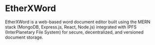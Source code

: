 # EtherXWord
EtherXWord is a web-based word document editor built using the MERN stack (MongoDB, Express.js, React, Node.js) integrated with IPFS (InterPlanetary File System) for secure, decentralized, and versioned document storage.
